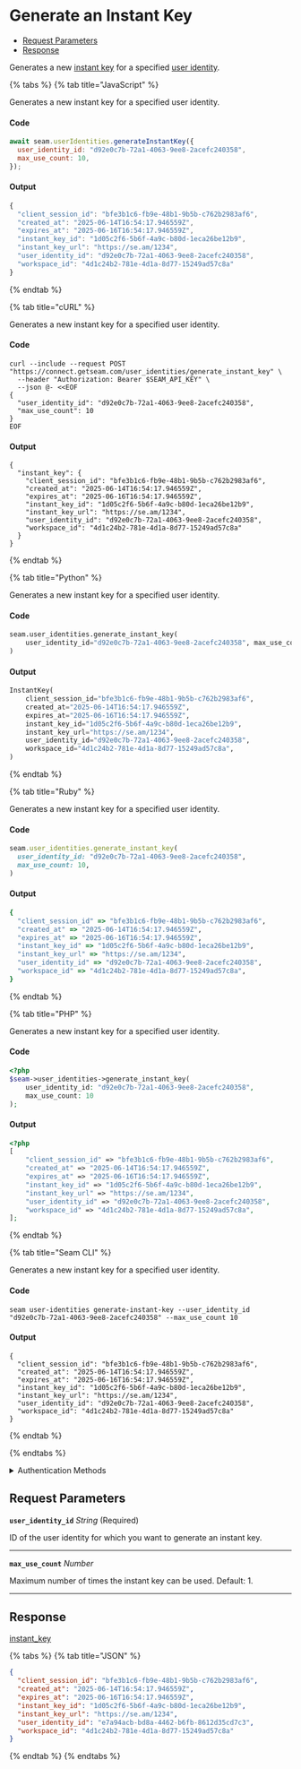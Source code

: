 # Generate an Instant Key

- [Request Parameters](#request-parameters)
- [Response](#response)

Generates a new [instant key](https://docs.seam.co/latest/capability-guides/mobile-access-in-development/instant-keys) for a specified [user identity](https://docs.seam.co/latest/capability-guides/mobile-access-in-development/managing-mobile-app-user-accounts-with-user-identities#what-is-a-user-identity).


{% tabs %}
{% tab title="JavaScript" %}

Generates a new instant key for a specified user identity.

#### Code

```javascript
await seam.userIdentities.generateInstantKey({
  user_identity_id: "d92e0c7b-72a1-4063-9ee8-2acefc240358",
  max_use_count: 10,
});
```

#### Output

```javascript
{
  "client_session_id": "bfe3b1c6-fb9e-48b1-9b5b-c762b2983af6",
  "created_at": "2025-06-14T16:54:17.946559Z",
  "expires_at": "2025-06-16T16:54:17.946559Z",
  "instant_key_id": "1d05c2f6-5b6f-4a9c-b80d-1eca26be12b9",
  "instant_key_url": "https://se.am/1234",
  "user_identity_id": "d92e0c7b-72a1-4063-9ee8-2acefc240358",
  "workspace_id": "4d1c24b2-781e-4d1a-8d77-15249ad57c8a"
}
```
{% endtab %}

{% tab title="cURL" %}

Generates a new instant key for a specified user identity.

#### Code

```curl
curl --include --request POST "https://connect.getseam.com/user_identities/generate_instant_key" \
  --header "Authorization: Bearer $SEAM_API_KEY" \
  --json @- <<EOF
{
  "user_identity_id": "d92e0c7b-72a1-4063-9ee8-2acefc240358",
  "max_use_count": 10
}
EOF
```

#### Output

```curl
{
  "instant_key": {
    "client_session_id": "bfe3b1c6-fb9e-48b1-9b5b-c762b2983af6",
    "created_at": "2025-06-14T16:54:17.946559Z",
    "expires_at": "2025-06-16T16:54:17.946559Z",
    "instant_key_id": "1d05c2f6-5b6f-4a9c-b80d-1eca26be12b9",
    "instant_key_url": "https://se.am/1234",
    "user_identity_id": "d92e0c7b-72a1-4063-9ee8-2acefc240358",
    "workspace_id": "4d1c24b2-781e-4d1a-8d77-15249ad57c8a"
  }
}
```
{% endtab %}

{% tab title="Python" %}

Generates a new instant key for a specified user identity.

#### Code

```python
seam.user_identities.generate_instant_key(
    user_identity_id="d92e0c7b-72a1-4063-9ee8-2acefc240358", max_use_count=10
)
```

#### Output

```python
InstantKey(
    client_session_id="bfe3b1c6-fb9e-48b1-9b5b-c762b2983af6",
    created_at="2025-06-14T16:54:17.946559Z",
    expires_at="2025-06-16T16:54:17.946559Z",
    instant_key_id="1d05c2f6-5b6f-4a9c-b80d-1eca26be12b9",
    instant_key_url="https://se.am/1234",
    user_identity_id="d92e0c7b-72a1-4063-9ee8-2acefc240358",
    workspace_id="4d1c24b2-781e-4d1a-8d77-15249ad57c8a",
)
```
{% endtab %}

{% tab title="Ruby" %}

Generates a new instant key for a specified user identity.

#### Code

```ruby
seam.user_identities.generate_instant_key(
  user_identity_id: "d92e0c7b-72a1-4063-9ee8-2acefc240358",
  max_use_count: 10,
)
```

#### Output

```ruby
{
  "client_session_id" => "bfe3b1c6-fb9e-48b1-9b5b-c762b2983af6",
  "created_at" => "2025-06-14T16:54:17.946559Z",
  "expires_at" => "2025-06-16T16:54:17.946559Z",
  "instant_key_id" => "1d05c2f6-5b6f-4a9c-b80d-1eca26be12b9",
  "instant_key_url" => "https://se.am/1234",
  "user_identity_id" => "d92e0c7b-72a1-4063-9ee8-2acefc240358",
  "workspace_id" => "4d1c24b2-781e-4d1a-8d77-15249ad57c8a",
}
```
{% endtab %}

{% tab title="PHP" %}

Generates a new instant key for a specified user identity.

#### Code

```php
<?php
$seam->user_identities->generate_instant_key(
    user_identity_id: "d92e0c7b-72a1-4063-9ee8-2acefc240358",
    max_use_count: 10
);
```

#### Output

```php
<?php
[
    "client_session_id" => "bfe3b1c6-fb9e-48b1-9b5b-c762b2983af6",
    "created_at" => "2025-06-14T16:54:17.946559Z",
    "expires_at" => "2025-06-16T16:54:17.946559Z",
    "instant_key_id" => "1d05c2f6-5b6f-4a9c-b80d-1eca26be12b9",
    "instant_key_url" => "https://se.am/1234",
    "user_identity_id" => "d92e0c7b-72a1-4063-9ee8-2acefc240358",
    "workspace_id" => "4d1c24b2-781e-4d1a-8d77-15249ad57c8a",
];
```
{% endtab %}

{% tab title="Seam CLI" %}

Generates a new instant key for a specified user identity.

#### Code

```seam_cli
seam user-identities generate-instant-key --user_identity_id "d92e0c7b-72a1-4063-9ee8-2acefc240358" --max_use_count 10
```

#### Output

```seam_cli
{
  "client_session_id": "bfe3b1c6-fb9e-48b1-9b5b-c762b2983af6",
  "created_at": "2025-06-14T16:54:17.946559Z",
  "expires_at": "2025-06-16T16:54:17.946559Z",
  "instant_key_id": "1d05c2f6-5b6f-4a9c-b80d-1eca26be12b9",
  "instant_key_url": "https://se.am/1234",
  "user_identity_id": "d92e0c7b-72a1-4063-9ee8-2acefc240358",
  "workspace_id": "4d1c24b2-781e-4d1a-8d77-15249ad57c8a"
}
```
{% endtab %}

{% endtabs %}


<details>

<summary>Authentication Methods</summary>

- API key
- Personal access token
  <br>Must also include the `seam-workspace` header in the request.

To learn more, see [Authentication](https://docs.seam.co/latest/api/authentication).
</details>

## Request Parameters

**`user_identity_id`** *String* (Required)

ID of the user identity for which you want to generate an instant key.

---

**`max_use_count`** *Number*

Maximum number of times the instant key can be used. Default: 1.

---


## Response

[instant\_key](./)


{% tabs %}
{% tab title="JSON" %}



```json
{
  "client_session_id": "bfe3b1c6-fb9e-48b1-9b5b-c762b2983af6",
  "created_at": "2025-06-14T16:54:17.946559Z",
  "expires_at": "2025-06-16T16:54:17.946559Z",
  "instant_key_id": "1d05c2f6-5b6f-4a9c-b80d-1eca26be12b9",
  "instant_key_url": "https://se.am/1234",
  "user_identity_id": "e7a94acb-bd8a-4462-b6fb-8612d35cd7c3",
  "workspace_id": "4d1c24b2-781e-4d1a-8d77-15249ad57c8a"
}
```
{% endtab %}
{% endtabs %}

